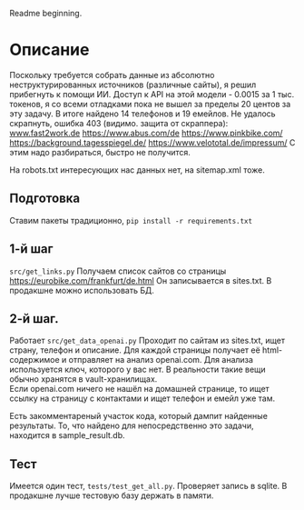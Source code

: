 Readme beginning.

Описание
========
Поскольку требуется собрать данные из абсолютно неструктурированных источников 
(различные сайты), я решил прибегнуть к помощи ИИ.
Доступ к API на этой модели - 0.0015 за 1 тыс. токенов, 
я со всеми отладками пока не вышел за пределы 20 центов за эту задачу.
В итоге найдено 14 телефонов и 19 емейлов.
Не удалось скрапнуть, ошибка 403 (видимо. защита от скраппера):
www.fast2work.de  https://www.abus.com/de  https://www.pinkbike.com/  
https://background.tagesspiegel.de/ https://www.velototal.de/impressum/
С этим надо разбираться, быстро не получится. 

На robots.txt интересующих нас данных нет, на sitemap.xml тоже. 

## Подготовка
Ставим пакеты традиционно, `pip install -r requirements.txt`

## 1-й шаг
`src/get_links.py`
Получаем список сайтов со страницы https://eurobike.com/frankfurt/de.html
Он записывается в sites.txt. В продакшне можно использовать БД. 

## 2-й шаг. 
Работает `src/get_data_openai.py`
Проходит по сайтам из sites.txt, ищет страну, телефон и описание.
Для каждой страницы получает её html-содержимое и отправляет на анализ openai.com.
Для анализа используется ключ, которого у вас нет.
В реальности такие вещи обычно хранятся в vault-хранилищах.  
Если openai.com ничего не нашёл на домашней странице, 
то ищет ссылку на страницу с контактами и ищет телефон и емейл уже там.

Есть закомментареный участок кода, который дампит найденные результаты. 
То, что найдено для непосредственно это задачи, находится в sample_result.db.

## Тест
Имеется один тест, `tests/test_get_all.py`.
Проверяет запись в sqlite. В продакшне лучше тестовую базу держать в памяти. 


